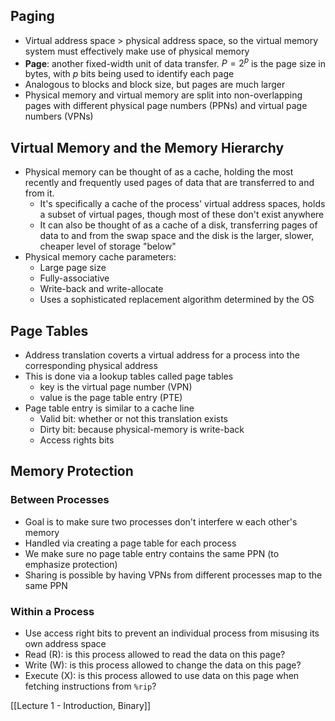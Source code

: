
## Paging
- Virtual address space > physical address space, so the virtual memory system must effectively make use of physical memory
- **Page**: another fixed-width unit of data transfer. $P = 2^p$ is the page size in bytes, with $p$ bits being used to identify each page
- Analogous to blocks and block size, but pages are much larger
- Physical memory and virtual memory are split into non-overlapping pages with different physical page numbers (PPNs) and virtual page numbers (VPNs)


## Virtual Memory and the Memory Hierarchy
- Physical memory can be thought of as a cache, holding the most recently and frequently used pages of data that are transferred to and from it. 
	- It's specifically a cache of the process' virtual address spaces, holds a subset of virtual pages, though most of these don't exist anywhere
	- It can also be thought of as a cache of a disk, transferring pages of data to and from the swap space and the disk is the larger, slower, cheaper level of storage "below"
- Physical memory cache parameters:
	- Large page size
	- Fully-associative
	- Write-back and write-allocate
	- Uses a sophisticated replacement algorithm determined by the OS


## Page Tables
- Address translation coverts a virtual address for a process into the corresponding physical address 
- This is done via a lookup tables called page tables 
	- key is the virtual page number (VPN)
	- value is the page table entry (PTE)
- Page table entry is similar to a cache line
	- Valid bit: whether or not this translation exists
	- Dirty bit: because physical-memory is write-back
	- Access rights bits

## Memory Protection

### Between Processes
- Goal is to make sure two processes don't interfere w each other's memory
- Handled via creating a page table for each process
- We make sure no page table entry contains the same PPN (to emphasize protection)
- Sharing is possible by having VPNs from different processes map to the same PPN

### Within a Process
- Use access right bits to prevent an individual process from misusing its own address space
- Read (R): is this process allowed to read the data on this page?
- Write (W): is this process allowed to change the data on this page?
- Execute (X): is this process allowed to use data on this page when fetching instructions from `%rip`?

[[Lecture 1 - Introduction, Binary]]
